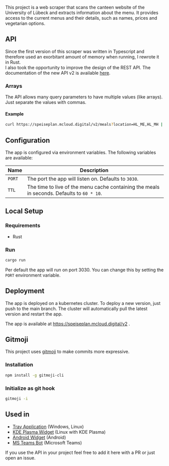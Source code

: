 This project is a web scraper that scans the canteen website of the University of Lübeck and extracts information about the menu. It provides access to the current menus and their details, such as names, prices and vegetarian options.

## API

Since the first version of this scraper was written in Typescript and therefore used an exorbitant amount of memory when running, I rewrote it in Rust.  
I also took the opportunity to improve the design of the REST API. The documentation of the new API v2 is available [here](https://github.com/Draculente/mensa-api/blob/main/openapi.yaml).  

### Arrays

The API allows many query parameters to have multiple values (like arrays). Just separate the values with commas.

#### Example

```bash
curl https://speiseplan.mcloud.digital/v2/meals?location=HL_ME,HL_MH | jq
```

## Configuration

The app is configured via environment variables. The following variables are available:

| Name                  | Description                                                                                            |
| --------------------- | ------------------------------------------------------------------------------------------------------ |
| `PORT`                | The port the app will listen on. Defaults to `3030`.                                                   |
| `TTL`      | The time to live of the menu cache containing the meals in seconds. Defaults to `60 * 10`. |

## Local Setup

### Requirements

- Rust

### Run

```bash
cargo run
```

Per default the app will run on port 3030. You can change this by setting the `PORT` environment variable.

## Deployment

The app is deployed on a kubernetes cluster. To deploy a new version, just push to the main branch. The cluster will
automatically pull the latest version and restart the app.

The app is available at https://speiseplan.mcloud.digital/v2 .

## Gitmoji

This project uses [gitmoji](https://gitmoji.carloscuesta.me/) to make commits more expressive.

### Installation

```bash
npm install -g gitmoji-cli
```

### Initialize as git hook

```bash
gitmoji -i
```

## Used in 

- [Tray Application](https://github.com/Importantus/speiseplan-tray/) (Windows, Linux)
- [KDE Plasma Widget](https://github.com/lomenzel/mensa) (Linux with KDE Plasma)
- [Android Widget](https://github.com/hoppjan/LuebeckMensaWidget) (Android)
- [MS Teams Bot](https://github.com/budel/Mensa-Bot) (Microsoft Teams)

If you use the API in your project feel free to add it here with a PR or just open an issue.